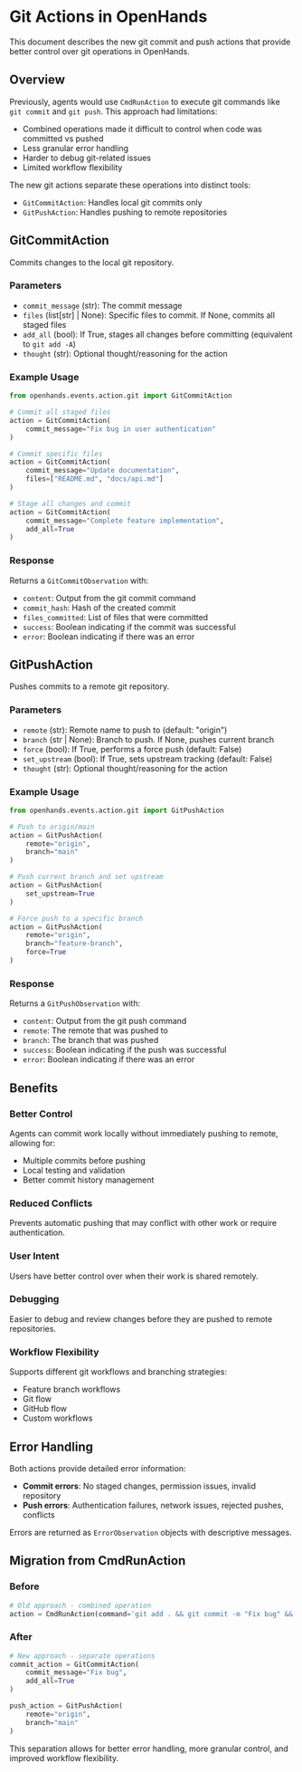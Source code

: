 # Git Actions in OpenHands

This document describes the new git commit and push actions that provide better control over git operations in OpenHands.

## Overview

Previously, agents would use `CmdRunAction` to execute git commands like `git commit` and `git push`. This approach had limitations:

- Combined operations made it difficult to control when code was committed vs pushed
- Less granular error handling
- Harder to debug git-related issues
- Limited workflow flexibility

The new git actions separate these operations into distinct tools:

- `GitCommitAction`: Handles local git commits only
- `GitPushAction`: Handles pushing to remote repositories

## GitCommitAction

Commits changes to the local git repository.

### Parameters

- `commit_message` (str): The commit message
- `files` (list[str] | None): Specific files to commit. If None, commits all staged files
- `add_all` (bool): If True, stages all changes before committing (equivalent to `git add -A`)
- `thought` (str): Optional thought/reasoning for the action

### Example Usage

```python
from openhands.events.action.git import GitCommitAction

# Commit all staged files
action = GitCommitAction(
    commit_message="Fix bug in user authentication"
)

# Commit specific files
action = GitCommitAction(
    commit_message="Update documentation",
    files=["README.md", "docs/api.md"]
)

# Stage all changes and commit
action = GitCommitAction(
    commit_message="Complete feature implementation",
    add_all=True
)
```

### Response

Returns a `GitCommitObservation` with:
- `content`: Output from the git commit command
- `commit_hash`: Hash of the created commit
- `files_committed`: List of files that were committed
- `success`: Boolean indicating if the commit was successful
- `error`: Boolean indicating if there was an error

## GitPushAction

Pushes commits to a remote git repository.

### Parameters

- `remote` (str): Remote name to push to (default: "origin")
- `branch` (str | None): Branch to push. If None, pushes current branch
- `force` (bool): If True, performs a force push (default: False)
- `set_upstream` (bool): If True, sets upstream tracking (default: False)
- `thought` (str): Optional thought/reasoning for the action

### Example Usage

```python
from openhands.events.action.git import GitPushAction

# Push to origin/main
action = GitPushAction(
    remote="origin",
    branch="main"
)

# Push current branch and set upstream
action = GitPushAction(
    set_upstream=True
)

# Force push to a specific branch
action = GitPushAction(
    remote="origin",
    branch="feature-branch",
    force=True
)
```

### Response

Returns a `GitPushObservation` with:
- `content`: Output from the git push command
- `remote`: The remote that was pushed to
- `branch`: The branch that was pushed
- `success`: Boolean indicating if the push was successful
- `error`: Boolean indicating if there was an error

## Benefits

### Better Control
Agents can commit work locally without immediately pushing to remote, allowing for:
- Multiple commits before pushing
- Local testing and validation
- Better commit history management

### Reduced Conflicts
Prevents automatic pushing that may conflict with other work or require authentication.

### User Intent
Users have better control over when their work is shared remotely.

### Debugging
Easier to debug and review changes before they are pushed to remote repositories.

### Workflow Flexibility
Supports different git workflows and branching strategies:
- Feature branch workflows
- Git flow
- GitHub flow
- Custom workflows

## Error Handling

Both actions provide detailed error information:

- **Commit errors**: No staged changes, permission issues, invalid repository
- **Push errors**: Authentication failures, network issues, rejected pushes, conflicts

Errors are returned as `ErrorObservation` objects with descriptive messages.

## Migration from CmdRunAction

### Before
```python
# Old approach - combined operation
action = CmdRunAction(command='git add . && git commit -m "Fix bug" && git push origin main')
```

### After
```python
# New approach - separate operations
commit_action = GitCommitAction(
    commit_message="Fix bug",
    add_all=True
)

push_action = GitPushAction(
    remote="origin",
    branch="main"
)
```

This separation allows for better error handling, more granular control, and improved workflow flexibility.